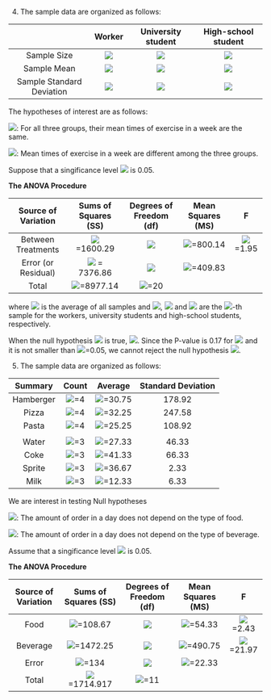 4. The sample data are organized as follows:


|   | Worker | University student         |  High-school student |
| :------------: | :-----------: | :-------------------: | :-------------------: |
| Sample Size     | <img src="https://latex.codecogs.com/svg.latex?n_w=7"/>          | <img src="https://latex.codecogs.com/svg.latex?n_u=7"/>  | <img src="https://latex.codecogs.com/svg.latex?n_h=7"/>  |
| Sample Mean    | <img src="https://latex.codecogs.com/svg.latex?\bar{x}_w=37.57"/>     | <img src="https://latex.codecogs.com/svg.latex?\bar{x}_u=41.43"/> | <img src="https://latex.codecogs.com/svg.latex?\bar{x}_h=57.71"/> |
| Sample Standard Deviation    | <img src="https://latex.codecogs.com/svg.latex?{s_w}=13.59"/>     | <img src="https://latex.codecogs.com/svg.latex?{s_u}=25.77"/> | <img src="https://latex.codecogs.com/svg.latex?{s_h}=19.51"/> |


The hypotheses of interest are as follows:

<img src="https://latex.codecogs.com/svg.latex?H_0"/>: For all three groups, their mean times of exercise in a week are the same.

<img src="https://latex.codecogs.com/svg.latex?H_1"/>: Mean times of exercise in a week are different among the three groups.

Suppose that a singificance level <img src="https://latex.codecogs.com/svg.latex?\alpha"/>  is 0.05.

**The ANOVA Procedure**

| Source of Variation  | Sums of Squares (SS) | Degrees of Freedom (df)         |  Mean Squares (MS) | F |
| :------------: | :-----------: | :-------------------: | :-------------------: | :-------------------: |
| Between Treatments     | <img src="https://latex.codecogs.com/svg.latex?SSTR=n_{w}(\bar{x}_w-\bar{x})^2+n_{u}(\bar{x}_u-\bar{x})^2+n_{h}(\bar{x}_h-\bar{x})^2"/>  =1600.29       | <img src="https://latex.codecogs.com/svg.latex?k-1=2"/> |  <img src="https://latex.codecogs.com/svg.latex?MSTR=SSTR/(k-1)"/>=800.14 | <img src="https://latex.codecogs.com/svg.latex?F=MSTR/MSE"/>=1.95
| Error (or Residual)    | <img src="https://latex.codecogs.com/svg.latex?SSE=\sum_{j=1}^{n_w}(x_{wj}-\bar{x}_w)^2+\sum_{j=1}^{n_u}(x_{uj}-\bar{x}_u)^2+\sum_{j=1}^{n_h}(x_{hj}-\bar{x}_h)^2"/> = 7376.86   | <img src="https://latex.codecogs.com/svg.latex?nk-k"/> | <img src="https://latex.codecogs.com/svg.latex?MSE=SSE/(nk-k)"/>=409.83 |
| Total     | <img src="https://latex.codecogs.com/svg.latex?SST=SSRT+SSE"/>=8977.14  | <img src="https://latex.codecogs.com/svg.latex?nk-1"/>=20 |  |

where <img src="https://latex.codecogs.com/svg.latex?\bar{x}"/> is the average of all samples and
<img src="https://latex.codecogs.com/svg.latex?x_{wj}"/>, <img src="https://latex.codecogs.com/svg.latex?x_{uj}"/> and <img src="https://latex.codecogs.com/svg.latex?x_{hj}"/> are the <img src="https://latex.codecogs.com/svg.latex?{j}"/>-th sample for the workers, university students and high-school students, respectively.

When the null hypothesis <img src="https://latex.codecogs.com/svg.latex?H_0"/> is true, <img src="https://latex.codecogs.com/svg.latex?X=MSTR/MSE{\sim}F[k-1,nk-k]=F[2,18]"/>. Since the P-value is 0.17 for <img src="https://latex.codecogs.com/svg.latex?F=1.95"/> and it is not smaller than <img src="https://latex.codecogs.com/svg.latex?\alpha"/>=0.05, we cannot reject the null hypothesis <img src="https://latex.codecogs.com/svg.latex?H_0"/>.




5. The sample data are organized as follows:


| Summary  | Count | Average | Standard Deviation |
| :------------: | :-----------: | :-------------------: | :-------------------: | 
| Hamberger     | <img src="https://latex.codecogs.com/svg.latex?n_{h}"/>=4 | <img src="https://latex.codecogs.com/svg.latex?\bar{x}_h"/>=30.75  | 178.92 |
| Pizza | <img src="https://latex.codecogs.com/svg.latex?n_{pi}"/>=4 | <img src="https://latex.codecogs.com/svg.latex?\bar{x}_{pi}"/>=32.25 | 247.58 |
| Pasta | <img src="https://latex.codecogs.com/svg.latex?n_{pa}"/>=4 | <img src="https://latex.codecogs.com/svg.latex?\bar{x}_{pa}"/>=25.25 | 108.92 |
| | | |
| Water | <img src="https://latex.codecogs.com/svg.latex?n_w"/>=3 | <img src="https://latex.codecogs.com/svg.latex?\bar{x}_w"/>=27.33 | 46.33|
| Coke  | <img src="https://latex.codecogs.com/svg.latex?n_c"/>=3 | <img src="https://latex.codecogs.com/svg.latex?\bar{x}_c"/>=41.33 | 66.33|
| Sprite | <img src="https://latex.codecogs.com/svg.latex?n_s"/>=3 | <img src="https://latex.codecogs.com/svg.latex?\bar{x}_s"/>=36.67 | 2.33|
| Milk | <img src="https://latex.codecogs.com/svg.latex?n_m"/>=3 | <img src="https://latex.codecogs.com/svg.latex?\bar{x}_m"/>=12.33 | 6.33|


We are interest in testing Null hypotheses

<img src="https://latex.codecogs.com/svg.latex?H_{0F}"/>: The amount of order in a day does not depend on the type of food.

<img src="https://latex.codecogs.com/svg.latex?H_{0B}"/>: The amount of order in a day does not depend on the type of beverage.

Assume that a singificance level <img src="https://latex.codecogs.com/svg.latex?\alpha"/>  is 0.05.

**The ANOVA Procedure**

| Source of Variation  | Sums of Squares (SS) | Degrees of Freedom (df)         |  Mean Squares (MS) | F |
| :------------: | :-----------: | :-------------------: | :-------------------: | :-------------------: |
| Food | <img src="https://latex.codecogs.com/svg.latex?SS_{f}=n_h(\bar{x}_h-\bar{x})^2+n_{pi}(\bar{x}_{pi}-\bar{x})^2+n_{pa}(\bar{x}_{pa}-\bar{x})^2"/>=108.67 | <img src="https://latex.codecogs.com/svg.latex?n_w-1=2"/> | <img src="https://latex.codecogs.com/svg.latex?MS_f=SS_{f}/(n_w-1)"/>=54.33 | <img src="https://latex.codecogs.com/svg.latex?MS_f/MS_e"/>=2.43 |
| Beverage | <img src="https://latex.codecogs.com/svg.latex?SS_{b}=n_w(\bar{x}_w-\bar{x})^2+n_{c}(\bar{x}_{c}-\bar{x})^2+n_{s}(\bar{x}_{s}-\bar{x})^2+n_{m}(\bar{x}_{m}-\bar{x})^2"/>=1472.25 | <img src="https://latex.codecogs.com/svg.latex?n_h-1=3"/> | <img src="https://latex.codecogs.com/svg.latex?MS_b=SS_{b}/(n_h-1)"/>=490.75 | <img src="https://latex.codecogs.com/svg.latex?MS_b/MS_e"/>=21.97 |
| Error | <img src="https://latex.codecogs.com/svg.latex?SS_{e}=\sum_{f\in\{h,pi,pa\}}\sum_{b\in\{w,c,s,m\}}(x_{f,b}-\bar{x}_f-\bar{x}_b+\bar{x})^2"/>=134 | <img src="https://latex.codecogs.com/svg.latex?(n_w-1)(n_h-1)=6"/> | <img src="https://latex.codecogs.com/svg.latex?MS_e=SS_{e}/(n_w-1)(n_h-1)"/>=22.33 |  |
| Total     | <img src="https://latex.codecogs.com/svg.latex?SS_T=SS_f+SS_b+SS_e"/>=1714.917  | <img src="https://latex.codecogs.com/svg.latex?n-1"/>=11 |  |
